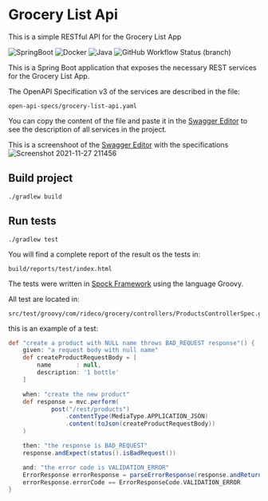 # Grocery List Api
This is a simple RESTful API for the Grocery List App

![SpringBoot](https://img.shields.io/badge/Spring_Boot-6DB33F?style=for-the-badge&logo=springboot&logoColor=white) ![Docker](https://img.shields.io/badge/Docker-2496ED?logoColor=white&logo=docker&style=for-the-badge) ![Java](https://img.shields.io/badge/Java-v11-blue?logo=java&style=for-the-badge) ![GitHub Workflow Status (branch)](https://img.shields.io/github/workflow/status/joanpablo/grocery-list-api/grocery-list-api/master?style=for-the-badge)

This is a Spring Boot application that exposes the necessary REST services for the Grocery List App.

The OpenAPI Specification v3 of the services are described in the file:
```
open-api-specs/grocery-list-api.yaml
```

You can copy the content of the file and paste it in the [Swagger Editor](https://swagger.io/tools/swagger-editor/)
to see the description of all services in the project.


This is a screenshoot of the [Swagger Editor](https://swagger.io/tools/swagger-editor/) with the specifications
![Screenshot 2021-11-27 211456](https://user-images.githubusercontent.com/37339180/143719472-a52253c7-9fa1-418c-9db5-02230c735d20.jpg)

## Build project
```shell
./gradlew build
````

## Run tests
```shell
./gradlew test
````

You will find a complete report of the result os the tests in:  
```
build/reports/test/index.html
``` 

The tests were written in [Spock Framework](https://spockframework.org/spock/docs/2.0/all_in_one.html) using the 
language Groovy.  

All test are located in:
```
src/test/groovy/com/rideco/grocery/controllers/ProductsControllerSpec.groovy
```

this is an example of a test:
```groovy
def "create a product with NULL name throws BAD_REQUEST response"() {
    given: "a request body with null name"
    def createProductRequestBody = [
        name       : null,
        description: '1 bottle'
    ]

    when: "create the new product"
    def response = mvc.perform(
            post("/rest/products")
                .contentType(MediaType.APPLICATION_JSON)
                .content(toJson(createProductRequestBody))
    )

    then: "the response is BAD_REQUEST"
    response.andExpect(status().isBadRequest())

    and: "the error code is VALIDATION_ERROR"
    ErrorResponse errorResponse = parseErrorResponse(response.andReturn().response.contentAsString)
    errorResponse.errorCode == ErrorResponseCode.VALIDATION_ERROR
}
```
